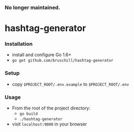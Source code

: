 ### No longer maintained.

# hashtag-generator

### Installation
- install and configure Go 1.6+
- `go get github.com/bruschill/hashtag-generator`

### Setup
- copy `$PROJECT_ROOT/.env.example` to `$PROJECT_ROOT/.env`

### Usage
- From the root of the project directory:
  - `go build`
  - `./hashtag-generator`
- visit `localhost:9000` in your browser
